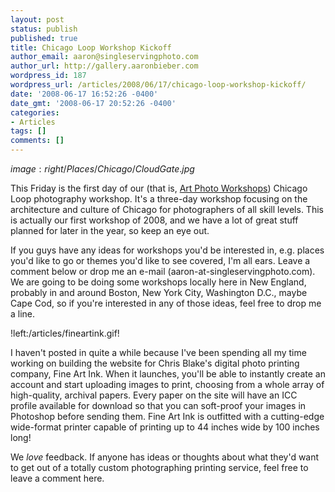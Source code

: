 ```yaml
---
layout: post
status: publish
published: true
title: Chicago Loop Workshop Kickoff
author_email: aaron@singleservingphoto.com
author_url: http://gallery.aaronbieber.com
wordpress_id: 187
wordpress_url: /articles/2008/06/17/chicago-loop-workshop-kickoff/
date: '2008-06-17 16:52:26 -0400'
date_gmt: '2008-06-17 20:52:26 -0400'
categories:
- Articles
tags: []
comments: []
---
```

$image:right/Places/Chicago/CloudGate.jpg$

This Friday is the first day of our (that is, [Art Photo
Workshops](http://www.artphotoworkshops.com)) Chicago Loop photography
workshop. It's a three-day workshop focusing on the architecture and
culture of Chicago for photographers of all skill levels. This is
actually our first workshop of 2008, and we have a lot of great stuff
planned for later in the year, so keep an eye out.

If you guys have any ideas for workshops you'd be interested in, e.g.
places you'd like to go or themes you'd like to see covered, I'm all
ears. Leave a comment below or drop me an e-mail
(aaron-at-singleservingphoto.com). We are going to be doing some
workshops locally here in New England, probably in and around Boston,
New York City, Washington D.C., maybe Cape Cod, so if you're interested
in any of those ideas, feel free to drop me a line.

!left:/articles/fineartink.gif!

I haven't posted in quite a while because I've been spending all my time
working on building the website for Chris Blake's digital photo printing
company, Fine Art Ink. When it launches, you'll be able to instantly
create an account and start uploading images to print, choosing from a
whole array of high-quality, archival papers. Every paper on the site
will have an ICC profile available for download so that you can
soft-proof your images in Photoshop before sending them. Fine Art Ink is
outfitted with a cutting-edge wide-format printer capable of printing up
to 44 inches wide by 100 inches long!

We *love* feedback. If anyone has ideas or thoughts about what they'd
want to get out of a totally custom photographing printing service, feel
free to leave a comment here.
